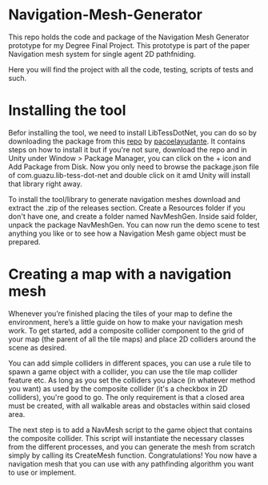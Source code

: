 # Navigation-Mesh-Generator

This repo holds the code and package of the Navigation Mesh Generator prototype for my Degree Final Project.
This prototype is part of the paper Navigation mesh system for single agent 2D pathfniding.

Here you will find the project with all the code, testing, scripts of tests and such.

# Installing the tool

Befor installing the tool, we need to install LibTessDotNet, you can do so by downloading the package
from this [repo](https://github.com/pacoelayudante/com.guazu.lib-tess-dot-net) by [pacoelayudante](https://github.com/pacoelayudante). It contains steps on how to install it but if you're not sure, download the repo and in Unity under Window > Package Manager,
you can click on the + icon and Add Package from Disk. Now you only need to browse the package.json file of com.guazu.lib-tess-dot-net and double click on it amd Unity will install that library right away.


To install the tool/library to generate navigation meshes download and extract the .zip of the releases section.
Create a Resources folder if you don't have one, and create a folder named NavMeshGen. Inside said folder, unpack the package
NavMeshGen.
You can now run the demo scene to test anything you like or to see how a Navigation Mesh game object must be prepared.


# Creating a map with a navigation mesh 
Whenever you’re finished placing the tiles of your map to define the environment, here’s a little guide on how to make your navigation mesh work. 
To get started, add a composite collider component to the grid of your map (the parent of all the tile maps) and place 2D colliders around the scene as desired.


You can add simple colliders in different spaces, you can use a rule tile to spawn a game object with a collider, you can use the tile map collider feature etc.
As long as you set the colliders you place (in whatever method you want) as used by the composite collider (it's a checkbox in 2D colliders), you're good to go. 
The only requirement is that a closed area must be created, with all walkable areas and obstacles within said closed area. 



The next step is to add a NavMesh script to the game object that contains the composite collider. This script will instantiate the necessary classes from the different processes, and you can generate the mesh from scratch simply by calling its CreateMesh function.
Congratulations! You now have a navigation mesh that you can use with any pathfinding algorithm you want to use or implement.
